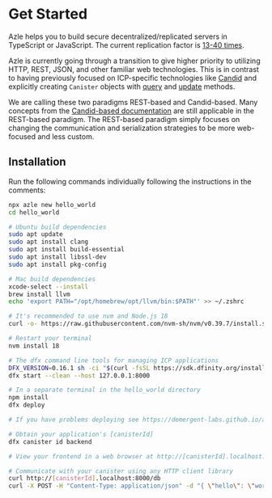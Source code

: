 # Get Started

Azle helps you to build secure decentralized/replicated servers in TypeScript or JavaScript. The current replication factor is [13-40 times](https://dashboard.internetcomputer.org/subnets).

Azle is currently going through a transition to give higher priority to utilizing HTTP, REST, JSON, and other familiar web technologies. This is in contrast to having previously focused on ICP-specific technologies like [Candid](./candid.md) and explicitly creating `Canister` objects with [query](./query_methods.md) and [update](./update_methods.md) methods.

We are calling these two paradigms REST-based and Candid-based. Many concepts from the [Candid-based documentation](./candid_based_documentation.md) are still applicable in the REST-based paradigm. The REST-based paradigm simply focuses on changing the communication and serialization strategies to be more web-focused and less custom.

## Installation

Run the following commands individually following the instructions in the comments:

```bash
npx azle new hello_world
cd hello_world

# Ubuntu build dependencies
sudo apt update
sudo apt install clang
sudo apt install build-essential
sudo apt install libssl-dev
sudo apt install pkg-config

# Mac build dependencies
xcode-select --install
brew install llvm
echo 'export PATH="/opt/homebrew/opt/llvm/bin:$PATH"' >> ~/.zshrc

# It's recommended to use nvm and Node.js 18
curl -o- https://raw.githubusercontent.com/nvm-sh/nvm/v0.39.7/install.sh | bash

# Restart your terminal
nvm install 18

# The dfx command line tools for managing ICP applications
DFX_VERSION=0.16.1 sh -ci "$(curl -fsSL https://sdk.dfinity.org/install.sh)"
dfx start --clean --host 127.0.0.1:8000

# In a separate terminal in the hello_world directory
npm install
dfx deploy

# If you have problems deploying see https://demergent-labs.github.io/azle/deployment.html#common-deployment-issues

# Obtain your application's [canisterId]
dfx canister id backend

# View your frontend in a web browser at http://[canisterId].localhost:8000

# Communicate with your canister using any HTTP client library
curl http://[canisterId].localhost:8000/db
curl -X POST -H "Content-Type: application/json" -d "{ \"hello\": \"world\" }" http://[canisterId].localhost:8000/db/update
```
